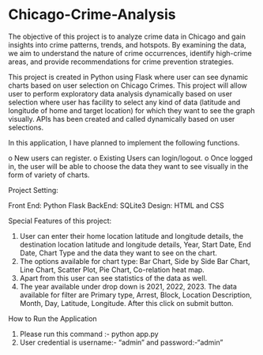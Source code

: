 # Chicago-Crime-Analysis
The objective of this project is to analyze crime data in Chicago and gain insights into crime patterns, trends, and hotspots. By examining the data, we aim to understand the nature of crime occurrences, identify high-crime areas, and provide recommendations for crime prevention strategies.

This project is created in Python using Flask where user can see dynamic charts based on user selection on Chicago Crimes.
This project will allow user to perform exploratory data analysis dynamically based on user selection where user has facility to select any kind of data (latitude and longitude of home and target location) for which they want to see the graph visually. APIs has been created and called dynamically based on user selections.

In this application, I have planned to implement the following functions.

o	New users can register.
o	Existing Users can login/logout.
o	Once logged in, the user will be able to choose the data they want to see visually in the form of variety of charts.

Project Setting:

Front End:  Python Flask 
BackEnd: SQLite3
Design: HTML and CSS

Special Features of this project:
1. User can enter their home location latitude and longitude details, the destination location latitude and longitude details, Year, Start Date, End Date, Chart Type and the data they want to see on the chart. 
2. The options available for chart type: Bar Chart, Side by Side Bar Chart, Line Chart, Scatter Plot, Pie Chart, Co-relation heat map.
3. Apart from this user can see statistics of the data as well.
4. The year available under drop down is 2021, 2022, 2023. The data available for filter are Primary type, Arrest, Block, Location Description, Month, Day, Latitude, Longitude. After this click on submit button.

How to Run the Application 
1. Please run this command :- python app.py 
2. User credential is username:- “admin” and password:-“admin”


